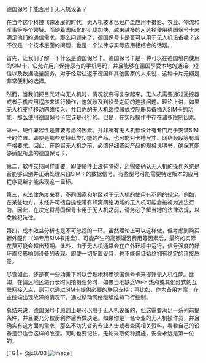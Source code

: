 德国保号卡能否用于无人机设备？

在当今这个科技飞速发展的时代，无人机技术已经广泛应用于摄影、农业、物流和军事等多个领域。而随着国际化的步伐加快，越来越多的人选择使用德国保号卡来满足他们的通信需求。那么问题来了，德国保号卡是否可以用于无人机设备呢？这不仅是一个技术层面的问题，也是一个法律与实际应用相结合的话题。

首先，让我们了解一下什么是德国保号卡。德国保号卡是一种可以在德国境内使用的SIM卡，它允许用户保持原有的手机号码，并且能够在德国享受本地的通话、短信以及数据流量服务。对于经常往返于德国和其他国家的人来说，这种卡片无疑是非常便利的选择。

然而，当我们把目光转向无人机时，情况就变得复杂起来。无人机需要通过遥控器或者手机应用程序来进行操作，这就涉及到设备之间的连接问题。理论上讲，如果无人机支持移动网络接入，并且你的无人机遥控器或控制器具备插入SIM卡的功能，那么使用德国保号卡应该是可行的。但是，在实际操作中存在诸多限制因素。

第一，硬件兼容性是首要考虑的因素。并非所有无人机都设计有专门用于安装SIM卡的位置。即使是那些支持此类功能的产品，也可能对卡槽尺寸、网络频段等有着严格要求。因此，在购买无人机之前，必须仔细查阅产品的规格说明书，确保其能够适配所选的德国保号卡。

第二，软件支持同样重要。即便硬件上没有障碍，还需要确认无人机的操作系统是否能够识别并正确处理来自SIM卡的数据信号。有些型号可能需要特定版本的应用程序更新才能实现这一目标。

第三，从法律角度来看，不同国家和地区对于无人机的使用有不同的规定。例如，在某些地方，未经许可擅自操控带有蜂窝网络功能的无人机可能会被视为违法行为。因此，在决定将德国保号卡用于无人机之前，请务必了解当地的法律法规，以免触犯法律。

第四，成本效益分析也是不可忽视的一环。虽然理论上可以这样做，但考虑到购买额外配件（如专用SIM卡托盘）、可能产生的高额漫游费用等因素后，最终的实际花费可能会超出预期。此外，由于无人机通常会在户外环境中运行，信号强度的好坏直接影响到设备的表现。即使一切配置妥当，也不能保证始终拥有稳定的连接质量。

尽管如此，还是有一些场景下可以合理地利用德国保号卡来提升无人机性能。比如，在偏远地区进行长时间拍摄任务时，如果当地缺乏Wi-Fi热点或其他形式的互联网接入点，则可以通过SIM卡提供必要的联网支持；再比如，作为备用方案，在主控端出现故障的情况下，通过移动网络继续维持飞行控制。

总结来说，德国保号卡原则上是可以用于无人机设备的，但这需要满足一系列前提条件，并且要充分权衡利弊后再做决定。如果你是一名专业的无人机操作员，并且确实有这方面的需求，那么不妨先咨询专业人士或者查阅相关资料，看看自己的设备是否适合这样的改造。同时也要记住，无论采取何种措施，安全永远是第一位的。

[TG💪+ @jx0703 ![Image](https://github.com/user-attachments/assets/dbca1d08-cadb-493c-b0ec-ad6f7a83f270)]